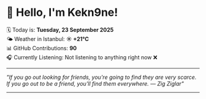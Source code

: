 # 👋 Hello, I'm Kekn9ne!

🗓️ Today is: **Tuesday, 23 September 2025**  
🌤️ Weather in Istanbul: **☀️   +21°C**  
📊 GitHub Contributions: **90**  
🎧 Currently Listening: Not listening to anything right now ❌

---

_"If you go out looking for friends, you're going to find they are very scarce. If you go out to be a friend, you'll find them everywhere. — *Zig Ziglar*"_

---
